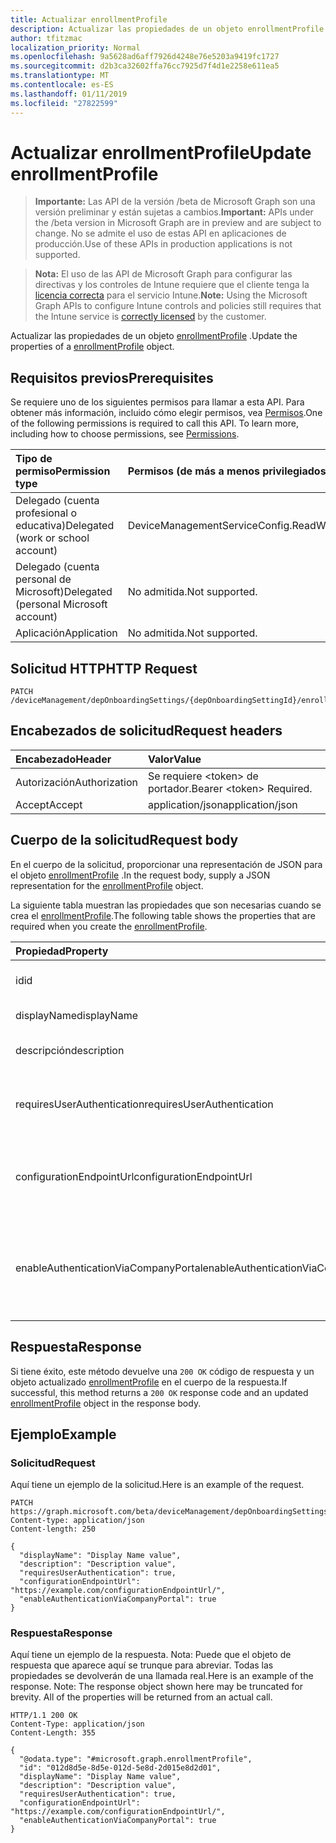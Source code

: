 ```yaml
---
title: Actualizar enrollmentProfile
description: Actualizar las propiedades de un objeto enrollmentProfile.
author: tfitzmac
localization_priority: Normal
ms.openlocfilehash: 9a5628ad6aff7926d4248e76e5203a9419fc1727
ms.sourcegitcommit: d2b3ca32602ffa76cc7925d7f4d1e2258e611ea5
ms.translationtype: MT
ms.contentlocale: es-ES
ms.lasthandoff: 01/11/2019
ms.locfileid: "27822599"
---
```

# <a name="update-enrollmentprofile"></a><span data-ttu-id="1938d-103">Actualizar enrollmentProfile</span><span class="sxs-lookup"><span data-stu-id="1938d-103">Update enrollmentProfile</span></span>

> <span data-ttu-id="1938d-104">**Importante:** Las API de la versión /beta de Microsoft Graph son una versión preliminar y están sujetas a cambios.</span><span class="sxs-lookup"><span data-stu-id="1938d-104">**Important:** APIs under the /beta version in Microsoft Graph are in preview and are subject to change.</span></span> <span data-ttu-id="1938d-105">No se admite el uso de estas API en aplicaciones de producción.</span><span class="sxs-lookup"><span data-stu-id="1938d-105">Use of these APIs in production applications is not supported.</span></span>

> <span data-ttu-id="1938d-106">**Nota:** El uso de las API de Microsoft Graph para configurar las directivas y los controles de Intune requiere que el cliente tenga la [licencia correcta](https://go.microsoft.com/fwlink/?linkid=839381) para el servicio Intune.</span><span class="sxs-lookup"><span data-stu-id="1938d-106">**Note:** Using the Microsoft Graph APIs to configure Intune controls and policies still requires that the Intune service is [correctly licensed](https://go.microsoft.com/fwlink/?linkid=839381) by the customer.</span></span>

<span data-ttu-id="1938d-107">Actualizar las propiedades de un objeto [enrollmentProfile](../resources/intune-enrollment-enrollmentprofile.md) .</span><span class="sxs-lookup"><span data-stu-id="1938d-107">Update the properties of a [enrollmentProfile](../resources/intune-enrollment-enrollmentprofile.md) object.</span></span>
## <a name="prerequisites"></a><span data-ttu-id="1938d-108">Requisitos previos</span><span class="sxs-lookup"><span data-stu-id="1938d-108">Prerequisites</span></span>
<span data-ttu-id="1938d-p102">Se requiere uno de los siguientes permisos para llamar a esta API. Para obtener más información, incluido cómo elegir permisos, vea [Permisos](/graph/permissions-reference).</span><span class="sxs-lookup"><span data-stu-id="1938d-p102">One of the following permissions is required to call this API. To learn more, including how to choose permissions, see [Permissions](/graph/permissions-reference).</span></span>

|<span data-ttu-id="1938d-111">Tipo de permiso</span><span class="sxs-lookup"><span data-stu-id="1938d-111">Permission type</span></span>|<span data-ttu-id="1938d-112">Permisos (de más a menos privilegiados)</span><span class="sxs-lookup"><span data-stu-id="1938d-112">Permissions (from most to least privileged)</span></span>|
|:---|:---|
|<span data-ttu-id="1938d-113">Delegado (cuenta profesional o educativa)</span><span class="sxs-lookup"><span data-stu-id="1938d-113">Delegated (work or school account)</span></span>|<span data-ttu-id="1938d-114">DeviceManagementServiceConfig.ReadWrite.All</span><span class="sxs-lookup"><span data-stu-id="1938d-114">DeviceManagementServiceConfig.ReadWrite.All</span></span>|
|<span data-ttu-id="1938d-115">Delegado (cuenta personal de Microsoft)</span><span class="sxs-lookup"><span data-stu-id="1938d-115">Delegated (personal Microsoft account)</span></span>|<span data-ttu-id="1938d-116">No admitida.</span><span class="sxs-lookup"><span data-stu-id="1938d-116">Not supported.</span></span>|
|<span data-ttu-id="1938d-117">Aplicación</span><span class="sxs-lookup"><span data-stu-id="1938d-117">Application</span></span>|<span data-ttu-id="1938d-118">No admitida.</span><span class="sxs-lookup"><span data-stu-id="1938d-118">Not supported.</span></span>|

## <a name="http-request"></a><span data-ttu-id="1938d-119">Solicitud HTTP</span><span class="sxs-lookup"><span data-stu-id="1938d-119">HTTP Request</span></span>
<!-- {
  "blockType": "ignored"
}
-->
``` http
PATCH /deviceManagement/depOnboardingSettings/{depOnboardingSettingId}/enrollmentProfiles/{enrollmentProfileId}
```

## <a name="request-headers"></a><span data-ttu-id="1938d-120">Encabezados de solicitud</span><span class="sxs-lookup"><span data-stu-id="1938d-120">Request headers</span></span>
|<span data-ttu-id="1938d-121">Encabezado</span><span class="sxs-lookup"><span data-stu-id="1938d-121">Header</span></span>|<span data-ttu-id="1938d-122">Valor</span><span class="sxs-lookup"><span data-stu-id="1938d-122">Value</span></span>|
|:---|:---|
|<span data-ttu-id="1938d-123">Autorización</span><span class="sxs-lookup"><span data-stu-id="1938d-123">Authorization</span></span>|<span data-ttu-id="1938d-124">Se requiere &lt;token&gt; de portador.</span><span class="sxs-lookup"><span data-stu-id="1938d-124">Bearer &lt;token&gt; Required.</span></span>|
|<span data-ttu-id="1938d-125">Accept</span><span class="sxs-lookup"><span data-stu-id="1938d-125">Accept</span></span>|<span data-ttu-id="1938d-126">application/json</span><span class="sxs-lookup"><span data-stu-id="1938d-126">application/json</span></span>|

## <a name="request-body"></a><span data-ttu-id="1938d-127">Cuerpo de la solicitud</span><span class="sxs-lookup"><span data-stu-id="1938d-127">Request body</span></span>
<span data-ttu-id="1938d-128">En el cuerpo de la solicitud, proporcionar una representación de JSON para el objeto [enrollmentProfile](../resources/intune-enrollment-enrollmentprofile.md) .</span><span class="sxs-lookup"><span data-stu-id="1938d-128">In the request body, supply a JSON representation for the [enrollmentProfile](../resources/intune-enrollment-enrollmentprofile.md) object.</span></span>

<span data-ttu-id="1938d-129">La siguiente tabla muestran las propiedades que son necesarias cuando se crea el [enrollmentProfile](../resources/intune-enrollment-enrollmentprofile.md).</span><span class="sxs-lookup"><span data-stu-id="1938d-129">The following table shows the properties that are required when you create the [enrollmentProfile](../resources/intune-enrollment-enrollmentprofile.md).</span></span>

|<span data-ttu-id="1938d-130">Propiedad</span><span class="sxs-lookup"><span data-stu-id="1938d-130">Property</span></span>|<span data-ttu-id="1938d-131">Tipo</span><span class="sxs-lookup"><span data-stu-id="1938d-131">Type</span></span>|<span data-ttu-id="1938d-132">Descripción</span><span class="sxs-lookup"><span data-stu-id="1938d-132">Description</span></span>|
|:---|:---|:---|
|<span data-ttu-id="1938d-133">id</span><span class="sxs-lookup"><span data-stu-id="1938d-133">id</span></span>|<span data-ttu-id="1938d-134">Cadena</span><span class="sxs-lookup"><span data-stu-id="1938d-134">String</span></span>|<span data-ttu-id="1938d-135">El GUID para el objeto</span><span class="sxs-lookup"><span data-stu-id="1938d-135">The GUID for the object</span></span>|
|<span data-ttu-id="1938d-136">displayName</span><span class="sxs-lookup"><span data-stu-id="1938d-136">displayName</span></span>|<span data-ttu-id="1938d-137">Cadena</span><span class="sxs-lookup"><span data-stu-id="1938d-137">String</span></span>|<span data-ttu-id="1938d-138">Nombre del perfil</span><span class="sxs-lookup"><span data-stu-id="1938d-138">Name of the profile</span></span>|
|<span data-ttu-id="1938d-139">descripción</span><span class="sxs-lookup"><span data-stu-id="1938d-139">description</span></span>|<span data-ttu-id="1938d-140">Cadena</span><span class="sxs-lookup"><span data-stu-id="1938d-140">String</span></span>|<span data-ttu-id="1938d-141">Descripción del perfil</span><span class="sxs-lookup"><span data-stu-id="1938d-141">Description of the profile</span></span>|
|<span data-ttu-id="1938d-142">requiresUserAuthentication</span><span class="sxs-lookup"><span data-stu-id="1938d-142">requiresUserAuthentication</span></span>|<span data-ttu-id="1938d-143">Booleano</span><span class="sxs-lookup"><span data-stu-id="1938d-143">Boolean</span></span>|<span data-ttu-id="1938d-144">Indica si el perfil requiere autenticación de usuario</span><span class="sxs-lookup"><span data-stu-id="1938d-144">Indicates if the profile requires user authentication</span></span>|
|<span data-ttu-id="1938d-145">configurationEndpointUrl</span><span class="sxs-lookup"><span data-stu-id="1938d-145">configurationEndpointUrl</span></span>|<span data-ttu-id="1938d-146">Cadena</span><span class="sxs-lookup"><span data-stu-id="1938d-146">String</span></span>|<span data-ttu-id="1938d-147">Dirección url de extremo de configuración que se usará para inscripción</span><span class="sxs-lookup"><span data-stu-id="1938d-147">Configuration endpoint url to use for Enrollment</span></span>|
|<span data-ttu-id="1938d-148">enableAuthenticationViaCompanyPortal</span><span class="sxs-lookup"><span data-stu-id="1938d-148">enableAuthenticationViaCompanyPortal</span></span>|<span data-ttu-id="1938d-149">Booleano</span><span class="sxs-lookup"><span data-stu-id="1938d-149">Boolean</span></span>|<span data-ttu-id="1938d-150">Indica para autenticarse con Apple Asistente para la instalación en lugar de Portal de empresa.</span><span class="sxs-lookup"><span data-stu-id="1938d-150">Indicates to authenticate with Apple Setup Assistant instead of Company Portal.</span></span>|



## <a name="response"></a><span data-ttu-id="1938d-151">Respuesta</span><span class="sxs-lookup"><span data-stu-id="1938d-151">Response</span></span>
<span data-ttu-id="1938d-152">Si tiene éxito, este método devuelve una `200 OK` código de respuesta y un objeto actualizado [enrollmentProfile](../resources/intune-enrollment-enrollmentprofile.md) en el cuerpo de la respuesta.</span><span class="sxs-lookup"><span data-stu-id="1938d-152">If successful, this method returns a `200 OK` response code and an updated [enrollmentProfile](../resources/intune-enrollment-enrollmentprofile.md) object in the response body.</span></span>

## <a name="example"></a><span data-ttu-id="1938d-153">Ejemplo</span><span class="sxs-lookup"><span data-stu-id="1938d-153">Example</span></span>
### <a name="request"></a><span data-ttu-id="1938d-154">Solicitud</span><span class="sxs-lookup"><span data-stu-id="1938d-154">Request</span></span>
<span data-ttu-id="1938d-155">Aquí tiene un ejemplo de la solicitud.</span><span class="sxs-lookup"><span data-stu-id="1938d-155">Here is an example of the request.</span></span>
``` http
PATCH https://graph.microsoft.com/beta/deviceManagement/depOnboardingSettings/{depOnboardingSettingId}/enrollmentProfiles/{enrollmentProfileId}
Content-type: application/json
Content-length: 250

{
  "displayName": "Display Name value",
  "description": "Description value",
  "requiresUserAuthentication": true,
  "configurationEndpointUrl": "https://example.com/configurationEndpointUrl/",
  "enableAuthenticationViaCompanyPortal": true
}
```

### <a name="response"></a><span data-ttu-id="1938d-156">Respuesta</span><span class="sxs-lookup"><span data-stu-id="1938d-156">Response</span></span>
<span data-ttu-id="1938d-p103">Aquí tiene un ejemplo de la respuesta. Nota: Puede que el objeto de respuesta que aparece aquí se trunque para abreviar. Todas las propiedades se devolverán de una llamada real.</span><span class="sxs-lookup"><span data-stu-id="1938d-p103">Here is an example of the response. Note: The response object shown here may be truncated for brevity. All of the properties will be returned from an actual call.</span></span>
``` http
HTTP/1.1 200 OK
Content-Type: application/json
Content-Length: 355

{
  "@odata.type": "#microsoft.graph.enrollmentProfile",
  "id": "012d8d5e-8d5e-012d-5e8d-2d015e8d2d01",
  "displayName": "Display Name value",
  "description": "Description value",
  "requiresUserAuthentication": true,
  "configurationEndpointUrl": "https://example.com/configurationEndpointUrl/",
  "enableAuthenticationViaCompanyPortal": true
}
```





